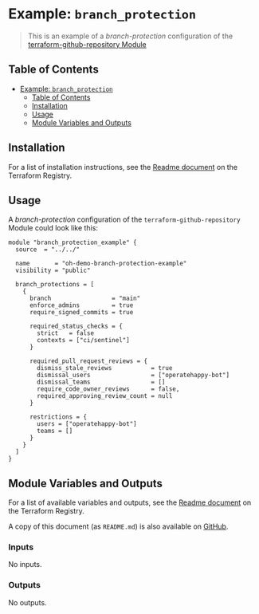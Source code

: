 # Example: `branch_protection`

> This is an example of a _branch-protection_ configuration of the [terraform-github-repository Module](https://registry.terraform.io/modules/operatehappy/repository/github)

## Table of Contents

- [Example: `branch_protection`](#example-branch_protection)
  - [Table of Contents](#table-of-contents)
  - [Installation](#installation)
  - [Usage](#usage)
  - [Module Variables and Outputs](#module-variables-and-outputs)

## Installation

For a list of installation instructions, see the [Readme document](https://registry.terraform.io/modules/operatehappy/repository/github) on the Terraform Registry.

## Usage

A _branch-protection_ configuration of the `terraform-github-repository` Module could look like this:

```hcl
module "branch_protection_example" {
  source  = "../../"

  name       = "oh-demo-branch-protection-example"
  visibility = "public"

  branch_protections = [
    {
      branch                 = "main"
      enforce_admins         = true
      require_signed_commits = true

      required_status_checks = {
        strict   = false
        contexts = ["ci/sentinel"]
      }

      required_pull_request_reviews = {
        dismiss_stale_reviews           = true
        dismissal_users                 = ["operatehappy-bot"]
        dismissal_teams                 = []
        require_code_owner_reviews      = false,
        required_approving_review_count = null
      }

      restrictions = {
        users = ["operatehappy-bot"]
        teams = []
      }
    }
  ]
}
```

## Module Variables and Outputs

For a list of available variables and outputs, see the [Readme document](https://registry.terraform.io/modules/operatehappy/repository/github) on the Terraform Registry.

A copy of this document (as `README.md`) is also available on [GitHub](https://github.com/operatehappy/terraform-github-repository/blob/main/README.md#readme).

<!-- BEGIN_TF_DOCS -->
### Inputs

No inputs.

### Outputs

No outputs.
<!-- END_TF_DOCS -->